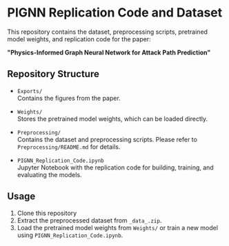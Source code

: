 # PIGNN Replication Code and Dataset

This repository contains the dataset, preprocessing scripts, pretrained model weights, and replication code for the paper:

**"Physics-Informed Graph Neural Network for Attack Path Prediction"**

## Repository Structure

- `Exports/`  
  Contains the figures from the paper.

- `Weights/`  
  Stores the pretrained model weights, which can be loaded directly.

- `Preprocessing/`  
  Contains the dataset and preprocessing scripts. Please refer to `Preprocessing/README.md` for details.

- `PIGNN_Replication_Code.ipynb`  
  Jupyter Notebook with the replication code for building, training, and evaluating the models.

## Usage

1. Clone this repository
2. Extract the preprocessed dataset from `_data_.zip`.
3. Load the pretrained model weights from `Weights/` or train a new model using `PIGNN_Replication_Code.ipynb`.


